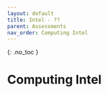 ```yaml
---
layout: default
title: Intel - ??
parent: Assessments
nav_order: Computing Intel
---
```


{: .no_toc }

# Computing Intel

